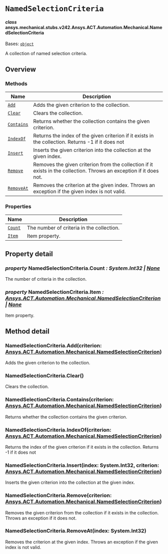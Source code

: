 # `NamedSelectionCriteria`

<a id="ansys.mechanical.stubs.v242.Ansys.ACT.Automation.Mechanical.NamedSelectionCriteria"></a>

#### *class* ansys.mechanical.stubs.v242.Ansys.ACT.Automation.Mechanical.NamedSelectionCriteria

Bases: [`object`](https://docs.python.org/3/library/functions.html#object)

A collection of named selection criteria.

<!-- !! processed by numpydoc !! -->

<a id="overview"></a>

## Overview

### Methods

| Name | Description |
|-----------------------------------------------------------------------------------------------------------------------------|----------------------------------------------------------------------------------------------------------------------|
| [`Add`](#NamedSelectionCriteria.Add)           | Adds the given criterion to the collection.                                                                          |
| [`Clear`](#NamedSelectionCriteria.Clear)       | Clears the collection.                                                                                               |
| [`Contains`](#NamedSelectionCriteria.Contains) | Returns whether the collection contains the given criterion.                                                         |
| [`IndexOf`](#NamedSelectionCriteria.IndexOf)   | Returns the index of the given criterion if it exists in the collection.  Returns -1 if it does not                  |
| [`Insert`](#NamedSelectionCriteria.Insert)     | Inserts the given criterion into the collection at the given index.                                                  |
| [`Remove`](#NamedSelectionCriteria.Remove)     | Removes the given criterion from the collection if it exists in the collection.  Throws an exception if it does not. |
| [`RemoveAt`](#NamedSelectionCriteria.RemoveAt) | Removes the criterion at the given index.  Throws an exception if the given index is not valid.                      |

### Properties

| Name | Description |
|-------------------------------------------------------------------------------------------------------------------------|---------------------------------------------|
| [`Count`](#NamedSelectionCriteria.Count)   | The number of criteria in the collection.   |
| [`Item`](#NamedSelectionCriteria.Item)     | Item property.                              |

<a id="property-detail"></a>

## Property detail

<a id="NamedSelectionCriteria.Count"></a>

### *property* NamedSelectionCriteria.Count *: System.Int32 | [None](https://docs.python.org/3/library/constants.html#None)*

The number of criteria in the collection.

<!-- !! processed by numpydoc !! -->

<a id="NamedSelectionCriteria.Item"></a>

### *property* NamedSelectionCriteria.Item *: [Ansys.ACT.Automation.Mechanical.NamedSelectionCriterion](NamedSelectionCriterion.md#ansys.mechanical.stubs.v242.Ansys.ACT.Automation.Mechanical.NamedSelectionCriterion) | [None](https://docs.python.org/3/library/constants.html#None)*

Item property.

<!-- !! processed by numpydoc !! -->

<a id="method-detail"></a>

## Method detail

<a id="NamedSelectionCriteria.Add"></a>

### NamedSelectionCriteria.Add(criterion: [Ansys.ACT.Automation.Mechanical.NamedSelectionCriterion](NamedSelectionCriterion.md#ansys.mechanical.stubs.v242.Ansys.ACT.Automation.Mechanical.NamedSelectionCriterion))

Adds the given criterion to the collection.

<!-- !! processed by numpydoc !! -->

<a id="NamedSelectionCriteria.Clear"></a>

### NamedSelectionCriteria.Clear()

Clears the collection.

<!-- !! processed by numpydoc !! -->

<a id="NamedSelectionCriteria.Contains"></a>

### NamedSelectionCriteria.Contains(criterion: [Ansys.ACT.Automation.Mechanical.NamedSelectionCriterion](NamedSelectionCriterion.md#ansys.mechanical.stubs.v242.Ansys.ACT.Automation.Mechanical.NamedSelectionCriterion))

Returns whether the collection contains the given criterion.

<!-- !! processed by numpydoc !! -->

<a id="NamedSelectionCriteria.IndexOf"></a>

### NamedSelectionCriteria.IndexOf(criterion: [Ansys.ACT.Automation.Mechanical.NamedSelectionCriterion](NamedSelectionCriterion.md#ansys.mechanical.stubs.v242.Ansys.ACT.Automation.Mechanical.NamedSelectionCriterion))

Returns the index of the given criterion if it exists in the collection.  Returns -1 if it does not

<!-- !! processed by numpydoc !! -->

<a id="NamedSelectionCriteria.Insert"></a>

### NamedSelectionCriteria.Insert(index: System.Int32, criterion: [Ansys.ACT.Automation.Mechanical.NamedSelectionCriterion](NamedSelectionCriterion.md#ansys.mechanical.stubs.v242.Ansys.ACT.Automation.Mechanical.NamedSelectionCriterion))

Inserts the given criterion into the collection at the given index.

<!-- !! processed by numpydoc !! -->

<a id="NamedSelectionCriteria.Remove"></a>

### NamedSelectionCriteria.Remove(criterion: [Ansys.ACT.Automation.Mechanical.NamedSelectionCriterion](NamedSelectionCriterion.md#ansys.mechanical.stubs.v242.Ansys.ACT.Automation.Mechanical.NamedSelectionCriterion))

Removes the given criterion from the collection if it exists in the collection.  Throws an exception if it does not.

<!-- !! processed by numpydoc !! -->

<a id="NamedSelectionCriteria.RemoveAt"></a>

### NamedSelectionCriteria.RemoveAt(index: System.Int32)

Removes the criterion at the given index.  Throws an exception if the given index is not valid.

<!-- !! processed by numpydoc !! -->

